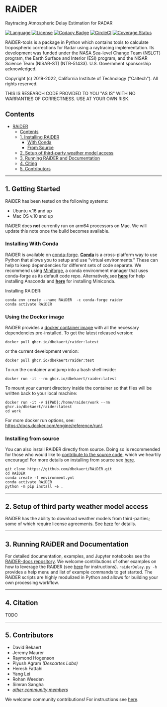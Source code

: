 # RAiDER
Raytracing Atmospheric Delay Estimation for RADAR

[![Language](https://img.shields.io/badge/python-3.7%2B-blue.svg)](https://www.python.org/)
[![License](https://img.shields.io/badge/License-Apache%202.0-blue.svg)](https://github.com/dbekaert/RAiDER/blob/dev/LICENSE)
[![Codacy Badge](https://app.codacy.com/project/badge/Grade/3a787083f97646e1856efefab69374a8)](https://www.codacy.com/manual/bekaertdavid/RAiDER?utm_source=github.com&amp;utm_medium=referral&amp;utm_content=dbekaert/RAiDER&amp;utm_campaign=Badge_Grade)
[![CircleCI](https://circleci.com/gh/dbekaert/RAiDER.svg?style=svg)](https://circleci.com/gh/dbekaert/RAiDER)
[![Coverage Status](https://coveralls.io/repos/github/dbekaert/RAiDER/badge.svg?branch=dev)](https://coveralls.io/github/dbekaert/RAiDER?branch=dev)

RAiDER-tools is a package in Python which contains tools to calculate tropospheric corrections for Radar using a raytracing implementation. Its development was funded under the NASA Sea-level Change Team (NSLCT) program, the Earth Surface and Interior (ESI) program, and the NISAR Science Team (NISAR-ST) (NTR-51433). U.S. Government sponsorship acknowledged. 

Copyright (c) 2019-2022, California Institute of Technology ("Caltech"). All rights reserved.

THIS IS RESEARCH CODE PROVIDED TO YOU "AS IS" WITH NO WARRANTIES OF CORRECTNESS. USE AT YOUR OWN RISK.

## Contents
- [RAiDER](#raider)
  - [Contents](#contents)
  - [1. Installing RAiDER](#3-installing-raider)
    - [With Conda](#with-conda)
    - [From Source](#3-installing-raider)
  - [2. Setup of third-party weather model access](#4-setup-of-third-party-weather-model-access)
  - [3. Running RAiDER and Documentation](#5-running-raider-and-documentation)
  - [4. Citing](#6-citation)
  - [5. Contributors](#7-contributors)
------
## 1. Getting Started

RAiDER has been tested on the following systems:
- Ubuntu v.16 and up
- Mac OS v.10 and up

RAiDER does **not** currently run on arm64 processors on Mac. We will update this note once the build becomes available. 

### Installing With Conda
RAiDER is available on [conda-forge](https://anaconda.org/conda-forge/raider). __[Conda](https://docs.conda.io/en/latest/index.html)__ is a cross-platform way to use Python that allows you to setup and use "virtual environments." These can help to keep dependencies for different sets of code separate. We recommend using [Miniforge](https://github.com/conda-forge/miniforge), a conda environment manager that uses conda-forge as its default code repo. Alternatively,see __[here](https://docs.anaconda.com/anaconda/install/)__ for help installing Anaconda and __[here](https://docs.conda.io/en/latest/miniconda.html)__ for installing Miniconda.

Installing RAiDER:
```
conda env create --name RAiDER  -c conda-forge raider
conda activate RAiDER
```

### Using the Docker image
RAiDER provides a [docker container image](https://docs.docker.com/get-started/) with all the necessary dependencies pre-installed. To get the latest released version: 
```
docker pull ghcr.io/dbekaert/raider:latest
```
or the current development version:
```
docker pull ghcr.io/dbekaert/raider:test
```

To run the container and jump into a bash shell inside:
```
docker run -it --rm ghcr.io/dbekaert/raider:latest
```
To mount your current directory inside the container so that files will be written back to your local machine:
```
docker run -it -v ${PWD}:/home/raider/work --rm ghcr.io/dbekaert/raider:latest
cd work
```
For more docker run options, see: <https://docs.docker.com/engine/reference/run/>.

### Installing from source
You can also install RAiDER directly from source. Doing so is recommended for those who would like to [contribute to the source code](https://github.com/dbekaert/RAiDER/blob/dev/CONTRIBUTING.md), which we heartily encourage! For more details on installing from source see [here](https://github.com/dbekaert/RAiDER/blob/dev/Installing_from_source.md).
```
git clone https://github.com/dbekaert/RAiDER.git
cd RAiDER
conda create -f environment.yml
conda activate RAiDER
python -m pip install -e .
```
------
## 2. Setup of third party weather model access
RAiDER has the ability to download weather models from third-parties; some of which require license agreements. See [here](WeatherModels.md) for details.

------
## 3. Running RAiDER and Documentation
For detailed documentation, examples, and Jupyter notebooks see the [RAiDER-docs repository](https://github.com/dbekaert/RAiDER-docs).
We welcome contributions of other examples on how to leverage the RAiDER  (see [here](https://github.com/dbekaert/RAiDER/blob/master/CONTRIBUTING.md) for instructions).
``` raiderDelay.py -h ``` provides a help menu and list of example commands to get started.
The RAiDER scripts are highly modulized in Python and allows for building your own processing workflow.

------
## 4. Citation
TODO

------
## 5. Contributors
* David Bekaert
* Jeremy Maurer
* Raymond Hogenson
* Piyush Agram _(Descartes Labs)_
* Heresh Fattahi
* Yang Lei
* Rohan Weeden
* Simran Sangha
* [_other community members_](https://github.com/dbekaert/RAiDER/graphs/contributors)

We welcome community contributions! For instructions see [here](https://github.com/dbekaert/RAiDER/blob/dev/CONTRIBUTING.md).
